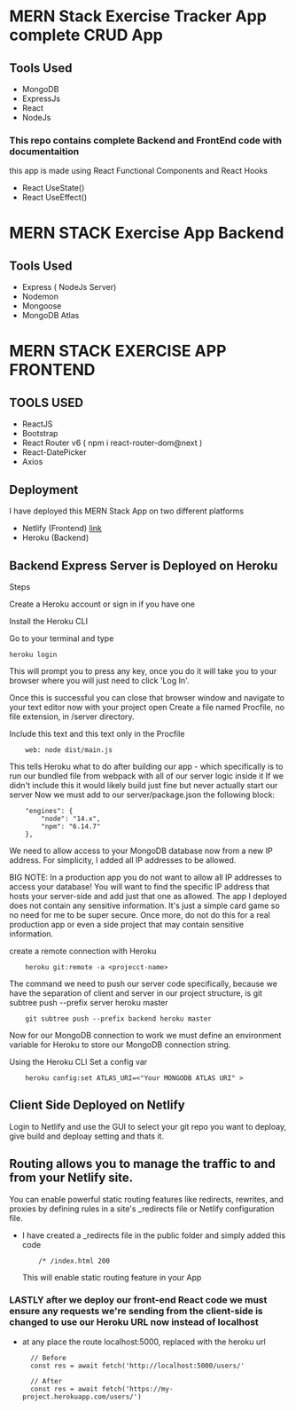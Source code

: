# MERN Stack Exercise Tracker App complete CRUD  App

## Tools Used 
- MongoDB
- ExpressJs
- React
- NodeJs

### This repo contains complete Backend and FrontEnd code with documentaition 
this app is made using React Functional Components and React Hooks
- React UseState()
- React UseEffect()

# MERN STACK Exercise App Backend

## Tools Used
- Express ( NodeJs Server)
- Nodemon
- Mongoose
- MongoDB Atlas


# MERN STACK EXERCISE APP FRONTEND

## TOOLS USED
- ReactJS
- Bootstrap
- React Router v6 ( npm i react-router-dom@next )
- React-DatePicker
- Axios

## Deployment   
I have deployed this MERN Stack App on two different platforms 

- Netlify (Frontend) [link](https://mern-stack-exercise-app.netlify.app/)
- Heroku  (Backend)


## Backend Express Server is Deployed on Heroku
Steps

Create a Heroku account or sign in if you have one

Install the Heroku CLI


Go to your terminal and type

    heroku login

This will prompt you to press any key, once you do it will take you to your browser where you will just need to click 'Log In'.

Once this is successful you can close that browser window and navigate to your text editor now with your project open
Create a file named Procfile, no file extension, in /server directory.

Include this text and this text only in the Procfile

        web: node dist/main.js

This tells Heroku what to do after building our app - which specifically is to run our bundled file from webpack with all of our server logic inside it
If we didn't include this it would likely build just fine but never actually start our server
Now we must add to our server/package.json the following block:


        "engines": {
            "node": "14.x",
            "npm": "6.14.7"
        },

We need to allow access to your MongoDB database now from a new IP address. For simplicity, I added all IP addresses to be allowed.

BIG NOTE: In a production app you do not want to allow all IP addresses to access your database! You will want to find the specific IP address that hosts your server-side and add just that one as allowed.
The app I deployed does not contain any sensitive information. It's just a simple card game so no need for me to be super secure. Once more, do not do this for a real production app or even a side project that may contain sensitive information.

create a remote connection with Heroku 

        heroku git:remote -a <projecct-name>

The command we need to push our server code specifically, because we have the separation of client and server in our project structure, is git subtree push --prefix server heroku master

        git subtree push --prefix backend heroku master

Now for our MongoDB connection to work we must define an environment variable for Heroku to store our MongoDB connection string.       

Using the Heroku CLI
Set a config var

        heroku config:set ATLAS_URI=<"Your MONGODB ATLAS URI" >


## Client Side Deployed on Netlify

Login to Netlify and use the GUI to select your git repo you want to deploay, give build and deploay setting and thats it.

## Routing allows you to manage the traffic to and from your Netlify site.

You can enable powerful static routing features like redirects, rewrites, and proxies by defining rules in a site's _redirects file or Netlify configuration file.

- I have created a _redirects file in the public folder and simply added this code

          /* /index.html 200
          
  This will enable static routing feature in your App      
        

### LASTLY after we deploy our front-end React code we must ensure any requests we're sending from the client-side is changed to use our Heroku URL now instead of localhost

- at any place the route localhost:5000,  replaced with the heroku url

        // Before
        const res = await fetch('http://localhost:5000/users/'

        // After
        const res = await fetch('https://my-project.herokuapp.com/users/')

